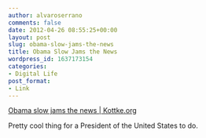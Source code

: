 ```yaml
---
author: alvaroserrano
comments: false
date: 2012-04-26 08:55:25+00:00
layout: post
slug: obama-slow-jams-the-news
title: Obama Slow Jams the News
wordpress_id: 1637173154
categories:
- Digital Life
post_format:
- Link
---
```


[Obama slow jams the news | Kottke.org](http://kottke.org/12/04/obama-slow-jams-the-news)

Pretty cool thing for a President of the United States to do.
